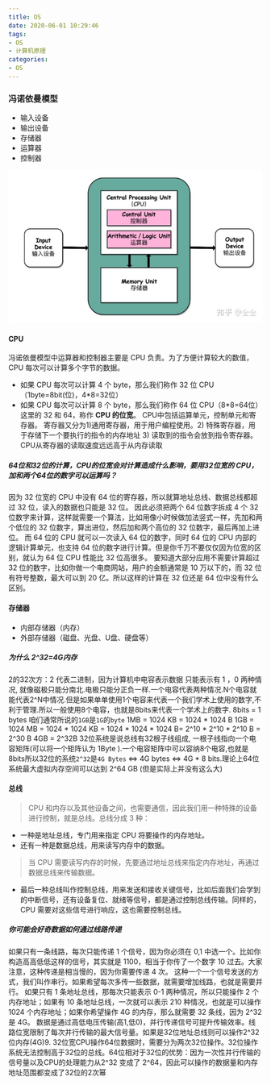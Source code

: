 ```yaml
---
title: OS
date: 2020-06-01 10:29:46
tags:
- OS
- 计算机原理
categories:
- OS
---
```

### 冯诺依曼模型
* 输入设备
* 输出设备
* 存储器
* 运算器
* 控制器

![](./OS/fengnuoyiman.jpg)

#### CPU
冯诺依曼模型中运算器和控制器主要是 CPU 负责。为了方便计算较大的数值，CPU 每次可以计算多个字节的数据。
* 如果 CPU 每次可以计算 4 个 byte，那么我们称作 32 位 CPU（1byte=8bit(位)，4*8=32位）
* 如果 CPU 每次可以计算 8 个 byte，那么我们称作 64 位 CPU（8*8=64位）
这里的 32 和 64，称作 **CPU 的位宽**。
CPU中包括运算单元，控制单元和寄存器。
寄存器又分为1)通用寄存器，用于用户编程使用。2) 特殊寄存器，用于存储下一个要执行的指令的内存地址 3) 读取到的指令会放到指令寄存器。
CPU从寄存器的读取速度远远高于从内存读取

##### 64位和32位的计算，CPU的位宽会对计算造成什么影响，要用32位宽的 CPU，加和两个64位的数字可以运算吗？
因为 32 位宽的 CPU 中没有 64 位的寄存器，所以就算地址总线、数据总线都超过 32 位，读入的数据也只能是 32 位。
因此必须把两个 64 位数字拆成 4 个 32 位数字来计算，这样就需要一个算法，比如用像小时候做加法竖式一样，先加和两个低位的 32 位数字，算出进位，然后加和两个高位的 32 位数字，最后再加上进位。
而 64 位的 CPU 就可以一次读入 64 位的数字，同时 64 位的 CPU 内部的逻辑计算单元，也支持 64 位的数字进行计算。但是你千万不要仅仅因为位宽的区别，就认为 64 位 CPU 性能比 32 位高很多。
要知道大部分应用不需要计算超过 32 位的数字，比如你做一个电商网站，用户的金额通常是 10 万以下的，而 32 位有符号整数，最大可以到 20 亿。所以这样的计算在 32 位还是 64 位中没有什么区别。

#### 存储器
* 内部存储器（内存）
* 外部存储器（磁盘、光盘、U盘、硬盘等）

##### 为什么 2^32=4G内存
2的32次方：2 代表二进制，因为计算机中电容表示数据 只能表示有 1 ，0  两种情况, 就像磁极只能分南北.电极只能分正负一样.一个电容代表两种情况.N个电容就能代表2^N中情况.但是如果单单使用1个电容来代表一个我们学术上使用的数字,不利于管理.所以一般使用8个电容，也就是8bits来代表一个学术上的数字. 8bits = 1 bytes 咱们通常所说的`1GB`是`1G`的`byte`
1MB = 1024 KB = 1024 * 1024 B
1GB = 1024 MB = 1024 * 1024 KB = 1024 * 1024 * 1024 B= 2^10 * 2^10 * 2^10 B = 2^30 B
4GB = 2^32B
32位系统是说总线有32根子线组成, 一根子线指向一个电容矩阵(可以将一个矩阵认为 1Byte ).一个电容矩阵中可以容纳8个电容,也就是 8bits所以32位的系统`2^32`是`4G Bytes`   <=>   4G bytes   <=>  4G * 8 bits.理论上64位系统最大虚拟内存空间可以达到 2^64 GB (但是实际上并没有这么大)

#### 总线
> CPU 和内存以及其他设备之间，也需要通信，因此我们用一种特殊的设备进行控制，就是总线。总线分成 3 种：
* 一种是地址总线，专门用来指定 CPU 将要操作的内存地址。
* 还有一种是数据总线，用来读写内存中的数据。
> 当 CPU 需要读写内存的时候，先要通过地址总线来指定内存地址，再通过数据总线来传输数据。
* 最后一种总线叫作控制总线，用来发送和接收关键信号，比如后面我们会学到的中断信号，还有设备复位、就绪等信号，都是通过控制总线传输。同样的，CPU 需要对这些信号进行响应，这也需要控制总线。


##### 你可能会好奇数据如何通过线路传递
如果只有一条线路，每次只能传递 1 个信号，因为你必须在 0,1 中选一个。比如你构造高高低低这样的信号，其实就是 1100，相当于你传了一个数字 10 过去。大家注意，这种传递是相当慢的，因为你需要传递 4 次。
这种一个一个信号发送的方式，我们叫作串行。如果希望每次多传一些数据，就需要增加线路，也就是需要并行。
如果只有 1 条地址总线，那每次只能表示 0-1 两种情况，所以只能操作 2 个内存地址；如果有 10 条地址总线，一次就可以表示 210 种情况，也就是可以操作 1024 个内存地址；如果你希望操作 4G 的内存，那么就需要 32 条线，因为 2^32 是 4G。
数据是通过高低电压传输(高1,低0)，并行传递信号可提升传输效率。线路位宽限制了每次并行传输的最大信号量。如果是32位地址总线则可以操作2^32位内存(4G)9. 32位宽CPU操作64位数据时，需要分为两次32位操作。32位操作系统无法控制高于32位的总线。64位相对于32位的优势：因为一次性并行传输的信号量以及CPU的处理能力从2^32 变成了 2^64，因此可以操作的数据量和内存地址范围都变成了32位的2次幂

